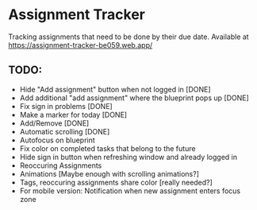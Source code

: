 # Assignment Tracker

Tracking assignments that need to be done by their due date.
Available at https://assignment-tracker-be059.web.app/

## TODO:

* Hide "Add assignment" button when not logged in [DONE]
* Add additional "add assignment" where the blueprint pops up [DONE]
* Fix sign in problems [DONE]
* Make a marker for today [DONE]
* Add/Remove [DONE]
* Automatic scrolling [DONE]
* Autofocus on blueprint
* Fix color on completed tasks that belong to the future
* Hide sign in button when refreshing window and already logged in
* Reoccuring Assignments
* Animations [Maybe enough with scrolling animations?]
* Tags, reoccuring assignments share color [really needed?]
* For mobile version: Notification when new assignment enters focus zone